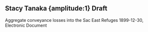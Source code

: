 ## Stacy Tanaka {amplitude:1} Draft
Aggregate conveyance losses into the Sac East Refuges
1899-12-30, Electronic Document
